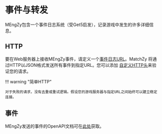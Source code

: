 #  事件与转发

MEngZy包含一个事件日志系统（受Get5启发），记录游戏中发生的许多详细信息。

## HTTP

要在Web服务器上接收MEngZy事件，请定义一个[事件日志URL](../configuration#matchzy_remote_log_url)。MatchZy
将通过HTTP以JSON格式发送所有事件到指定URL。您可以添加
[自定义HTTP头](../configuration#matchzy_remote_log_header_key)来验证您的请求。

!!! warning "简单HTTP"

    对于失败的请求，没有去重或重试逻辑。假设您的游戏服务器与指定URL之间始终可以建立稳定连接。

## 事件

MEngZy发送的事件的OpenAPI文档可在[此处](events.html)获取。 